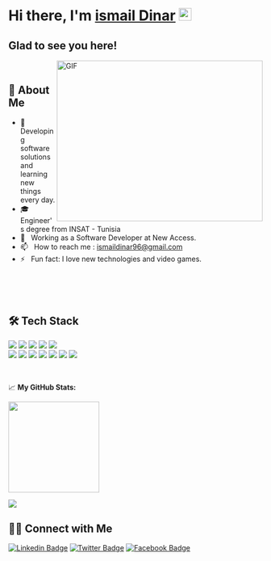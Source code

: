 # Hi there, I'm <a href="https://ismail-dinar.me/portfolio-v2" target="_blank">ismail Dinar</a> <img src="https://media.giphy.com/media/hvRJCLFzcasrR4ia7z/giphy.gif" width="25px">

## Glad to see you here! &nbsp;

<img align="right" alt="GIF" src="https://github.com/Gapur/Gapur/blob/master/coding.gif?raw=true" width="408" height="318" />

<br>

## 📙 About Me

- 🤔 &nbsp; Developing software solutions and learning new things every day.
- 🎓 &nbsp; Engineer's degree from INSAT - Tunisia
- 💼 &nbsp; Working as a Software Developer at New Access.
- 📫 &nbsp; How to reach me : <a href="mailto:ismaildinar96@gmail.com" target="_blank">ismaildinar96@gmail.com</a>
- ⚡ &nbsp; Fun fact: I love new technologies and video games.

<br>
<br>
<br>

## 🛠 Tech Stack

 ![](https://img.shields.io/badge/Angular-DD0031?style=for-the-badge&logo=angular&logoColor=white) ![](https://img.shields.io/badge/Bootstrap-563D7C?style=for-the-badge&logo=bootstrap&logoColor=white) [](https://img.shields.io/badge/MySQL-00000F?style=for-the-badge&logo=mysql&logoColor=white) ![](https://img.shields.io/badge/TypeScript-007ACC?style=for-the-badge&logo=typescript&logoColor=white) ![](	https://img.shields.io/badge/JavaScript-323330?style=for-the-badge&logo=javascript&logoColor=F7DF1E) ![](https://img.shields.io/badge/HTML-239120?style=for-the-badge&logo=html5&logoColor=white) <br/> ![](https://img.shields.io/badge/CSS-239120?&style=for-the-badge&logo=css3&logoColor=white) ![](https://img.shields.io/badge/Sass-CC6699?style=for-the-badge&logo=sass&logoColor=white) ![](https://img.shields.io/badge/Linux-FCC624?style=for-the-badge&logo=linux&logoColor=black) ![](https://img.shields.io/badge/Ubuntu-E95420?style=for-the-badge&logo=ubuntu&logoColor=white) ![](https://img.shields.io/badge/Windows-0078D6?style=for-the-badge&logo=windows&logoColor=white) ![](https://img.shields.io/badge/Docker-2CA5E0?style=for-the-badge&logo=docker&logoColor=white) ![](https://img.shields.io/badge/Java-ED8B00?style=for-the-badge&logo=java&logoColor=white)


<br/>



📈 **My GitHub Stats:**

  <img height="180em" src="https://github-readme-stats.vercel.app/api?username=ismail-dinar&show_icons=true&hide_border=true&&count_private=true&include_all_commits=true" />

 ![](https://visitor-badge.glitch.me/badge?page_id=ismail-dinar.ismail-dinar)
 
## 🤝🏻 Connect with Me

[![Linkedin Badge](https://img.shields.io/badge/LinkedIn-0077B5?style=for-the-badge&logo=linkedin&logoColor=white)](https://www.linkedin.com/in/ismail-dinar/)
[![Twitter Badge](https://img.shields.io/badge/Twitter-1DA1F2?style=for-the-badge&logo=twitter&logoColor=white)](https://twitter.com/DinaR_Sm41L)
[![Facebook Badge](https://img.shields.io/badge/Facebook-1877F2?style=for-the-badge&logo=facebook&logoColor=white)](https://www.facebook.com/smail.dinar.96/)
